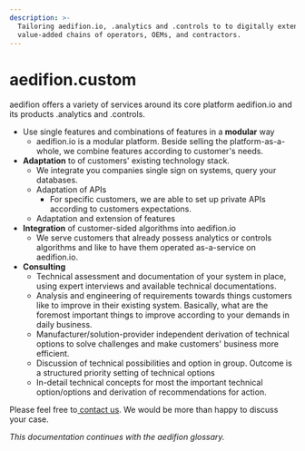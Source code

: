 ```yaml
---
description: >-
  Tailoring aedifion.io, .analytics and .controls to to digitally extend
  value-added chains of operators, OEMs, and contractors.
---
```


# aedifion.custom

aedifion offers a variety of services around its core platform aedifion.io and its products .analytics and .controls. 

* Use single features and combinations of features in a **modular** way
  * aedifion.io is a modular platform. Beside selling the platform-as-a-whole, we combine features according to customer's needs. 
* **Adaptation** to of customers' existing technology stack. 
  * We integrate you companies single sign on systems, query your databases.
  * Adaptation of APIs
    * For specific customers, we are able to set up private APIs according to customers expectations.
  * Adaptation and extension of features
* **Integration** of customer-sided algorithms into aedifion.io
  * We serve customers that already possess analytics or controls algorithms and like to have them operated as-a-service on aedifion.io.
* **Consulting**
  * Technical assessment and documentation of your system in place, using expert interviews and available technical documentations.
  * Analysis and engineering of requirements towards things customers like to improve in their existing system. Basically, what are the foremost important things to improve according to your demands in daily business. 
  * Manufacturer/solution-provider independent derivation of technical options to solve challenges and make customers' business more efficient. 
  *  Discussion of technical possibilities and option in group. Outcome is a structured priority setting of technical options
  * In-detail technical concepts for most the important technical option/options and derivation of recommendations for action. 

Please feel free to[ contact us](contact.md#support). We would be more than happy to discuss your case.



_This documentation continues with the aedifion glossary._



